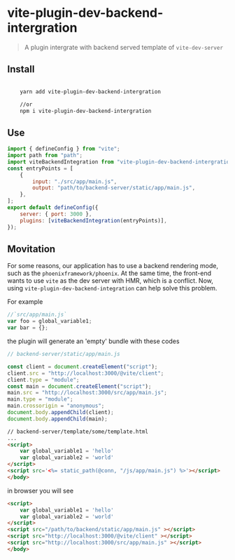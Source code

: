 # vite-plugin-dev-backend-intergration

> A plugin intergrate with backend served template of `vite-dev-server`

## Install

```bash

    yarn add vite-plugin-dev-backend-intergration

    //or
    npm i vite-plugin-dev-backend-intergration

```

## Use

```js
import { defineConfig } from "vite";
import path from "path";
import viteBackendIntegration from "vite-plugin-dev-backend-intergration";
const entryPoints = [
	{
		input: "./src/app/main.js",
		output: "path/to/backend-server/static/app/main.js",
	},
];
export default defineConfig({
	server: { port: 3000 },
	plugins: [viteBackendIntegration(entryPoints)],
});
```

## Movitation

For some reasons, our application has to use a backend rendering mode, such as the `phoenixframework/phoenix`. At the same time, the front-end wants to use `vite` as the dev server with HMR, which is a conflict. Now, using `vite-plugin-dev-backend-integration` can help solve this problem.

For example

```js
//`src/app/main.js`
var foo = global_variable1;
var bar = {};
```

the plugin will generate an 'empty' bundle with these codes

```js
// backend-server/static/app/main.js

const client = document.createElement("script");
client.src = "http://localhost:3000/@vite/client";
client.type = "module";
const main = document.createElement("script");
main.src = "http://localhost:3000/src/app/main.js";
main.type = "module";
main.crossorigin = "anonymous";
document.body.appendChild(client);
document.body.appendChild(main);
```

```html
// backend-server/template/some/template.html
...
<script>
    var global_variable1 = 'hello'
    var global_variable2 = 'world'
</script>
<script src='<%= static_path(@conn, "/js/app/main.js") %>'></script>
</body>
```

in browser you will see

```html
<script>
    var global_variable1 = 'hello'
    var global_variable2 = 'world'
</script>
<script src="/path/to/backend/static/app/main.js" ></script>
<script src="http://localhost:3000/@vite/client" ></script>
<script src="http://localhost:3000/src/app/main.js" ></script>
</body>
```
